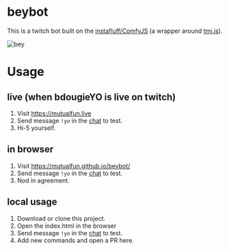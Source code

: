 # beybot
This is a twitch bot built on the [instafluff/ComfyJS](https://github.com/instafluff/ComfyJS) (a wrapper around [tmi.js](https://github.com/tmijs/tmi.js)).

![bey](https://media.giphy.com/media/VxkNDa92gcsRq/giphy.gif)

# Usage

## live (when bdougieYO is live on twitch)
1. Visit https://mutualfun.live
2. Send message `!yo` in the [chat](https://www.twitch.tv/popout/bdougieyo/chat) to test.
3. Hi-5 yourself.

## in browser
1. Visit https://mutualfun.github.io/beybot/
2. Send message `!yo` in the [chat](https://www.twitch.tv/popout/bdougieyo/chat) to test.
3. Nod in agreement.

## local usage
1. Download or clone this project.
2. Open the index.html in the browser
3. Send message `!yo` in the [chat](https://www.twitch.tv/popout/bdougieyo/chat) to test.
4. Add new commands and open a PR here. 
